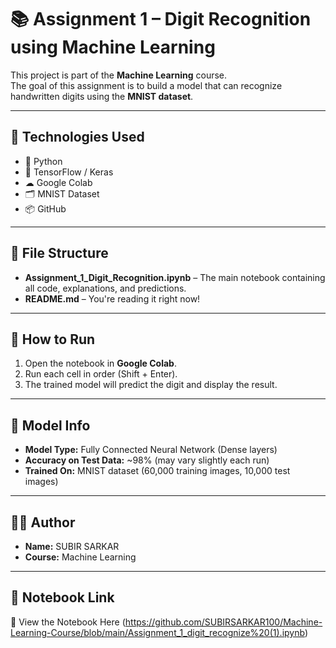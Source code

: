 # 📚 Assignment 1 – Digit Recognition using Machine Learning  

This project is part of the **Machine Learning** course.  
The goal of this assignment is to build a model that can recognize handwritten digits using the **MNIST dataset**.  

---

## 🔧 Technologies Used  

- 🐍 Python  
- 🧠 TensorFlow / Keras  
- ☁ Google Colab  
- 🗂 MNIST Dataset  
- 📦 GitHub  

---

## 📁 File Structure  

- **Assignment_1_Digit_Recognition.ipynb** – The main notebook containing all code, explanations, and predictions.  
- **README.md** – You're reading it right now!  


---

## 🚀 How to Run  

1. Open the notebook in **Google Colab**.  
2. Run each cell in order (Shift + Enter).   
4. The trained model will predict the digit and display the result.  

---

## 🎯 Model Info  

- **Model Type:** Fully Connected Neural Network (Dense layers)  
- **Accuracy on Test Data:** ~98% (may vary slightly each run)  
- **Trained On:** MNIST dataset (60,000 training images, 10,000 test images)  

---

## 🙋‍♂ Author  

- **Name:** SUBIR SARKAR  
- **Course:** Machine Learning  
 

---

## 🔗 Notebook Link  

📄 View the Notebook Here (https://github.com/SUBIRSARKAR100/Machine-Learning-Course/blob/main/Assignment_1_digit_recognize%20(1).ipynb)

